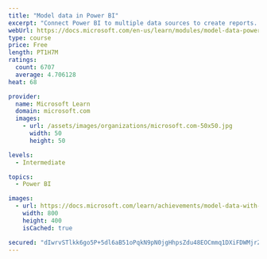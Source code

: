 ```yaml
---
title: "Model data in Power BI"
excerpt: "Connect Power BI to multiple data sources to create reports. Define the relationship between your data sources."
webUrl: https://docs.microsoft.com/en-us/learn/modules/model-data-power-bi/
type: course
price: Free
length: PT1H7M
ratings:
  count: 6707
  average: 4.706128
heat: 68

provider:
  name: Microsoft Learn
  domain: microsoft.com
  images:
    - url: /assets/images/organizations/microsoft.com-50x50.jpg
      width: 50
      height: 50

levels:
  - Intermediate

topics:
  - Power BI

images:
  - url: https://docs.microsoft.com/learn/achievements/model-data-with-power-bi-desktop-social.png
    width: 800
    height: 400
    isCached: true

secured: "dIwrvSTlkk6go5P+5dl6aB51oPqkN9pN0jgHhpsZdu48EOCmmq1DXiFDWMjrZmdHE1f0aAa7ujxJuJ0GvicM+bWwhU4yK6sUTjVeguWkt6Blkql+Bonv/CYyardhrbH+nP29vcfSlvWe6qcKE17R1QngSTB9Lr+eeGAMUNN2wzRbdeTcdr6Fz1DZQ15/vBUAd8r1xWFfR/i9Yu6NqGxqhoOGqnDlUyyhyHZ4PCVFQVl5MF76NmnGkIZX1nVV65Sk4h9utSZG6CKBh59eofgk2UsrB44EzoSuNSJ8kIbqmxzDQ+PQCCu+y+dVbkJ4+mbdtFrx0tpesIA+EGrKVKksS4Us9nx+XCmXvAP3n0zh7sQqbPcgDyyEMsCPX5WQsbGtHRk5VaRZil5Cj8cYCMAa+bXcXtcuGXF8KbgWZv5pa38=;ejAu7qGFJfdqkdRujrDDTg=="
---
```


